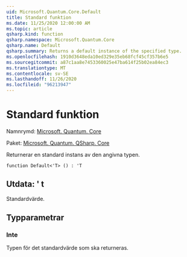 ```yaml
---
uid: Microsoft.Quantum.Core.Default
title: Standard funktion
ms.date: 11/25/2020 12:00:00 AM
ms.topic: article
qsharp.kind: function
qsharp.namespace: Microsoft.Quantum.Core
qsharp.name: Default
qsharp.summary: Returns a default instance of the specified type.
ms.openlocfilehash: 1910d3648eda10ed329e35eb68fcf45cf357b6e5
ms.sourcegitcommit: a87c1aa8e7453360025e47ba614f25b02ea84ec3
ms.translationtype: MT
ms.contentlocale: sv-SE
ms.lasthandoff: 11/26/2020
ms.locfileid: "96213947"
---
```

# <a name="default-function"></a>Standard funktion

Namnrymd: [Microsoft. Quantum. Core](xref:Microsoft.Quantum.Core)

Paket: [Microsoft. Quantum. QSharp. Core](https://nuget.org/packages/Microsoft.Quantum.QSharp.Core)


Returnerar en standard instans av den angivna typen.

```qsharp
function Default<'T> () : 'T
```


## <a name="output--t"></a>Utdata: ' t

Standardvärde.

## <a name="type-parameters"></a>Typparametrar

### <a name="t"></a>Inte

Typen för det standardvärde som ska returneras.